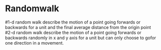# Randomwalk
#1-d random walk describe the motion of a point going forwards or backwards for a unit and the final average distance from the origin point
#2-d random walk describe the motion of a point going forwards or backwards randomly in x and y axis for a unit but can only choose to gofor one direction in a movement. 
